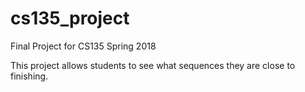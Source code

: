 # cs135_project
Final Project for CS135 Spring 2018

This project allows students to see what sequences they are close to finishing. 
